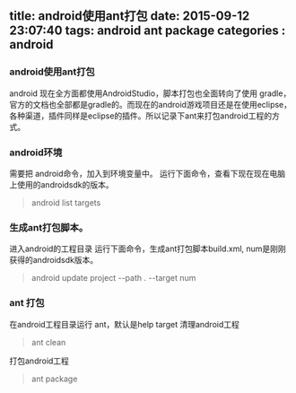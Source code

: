 title: android使用ant打包
date: 2015-09-12 23:07:40
tags: android ant package
categories : android
---

### android使用ant打包
android 现在全方面都使用AndroidStudio，脚本打包也全面转向了使用 gradle， 官方的文档也全部都是gradle的。而现在的android游戏项目还是在使用eclipse，各种渠道，插件同样是eclipse的插件。所以记录下ant来打包android工程的方式。

### android环境
需要把 android命令，加入到环境变量中。
运行下面命令，查看下现在现在电脑上使用的androidsdk的版本。
>android list targets 

### 生成ant打包脚本。
进入android的工程目录
运行下面命令，生成ant打包脚本build.xml, num是刚刚获得的androidsdk版本。
>android update project --path . --target num 

### ant 打包
在android工程目录运行 ant，默认是help target
清理android工程

>ant clean
 
打包android工程

>ant package 
